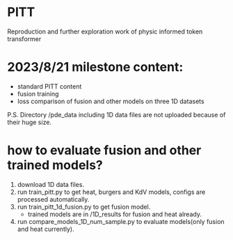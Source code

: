 # PITT
Reproduction and further exploration work of physic informed token transformer

# 2023/8/21 milestone content:
+ standard PITT content
+ fusion training
+ loss comparison of fusion and other models on three 1D datasets

P.S. Directory /pde_data including 1D data files are not uploaded because of their huge size.

# how to evaluate fusion and other trained models?
1. download 1D data files.
2. run train_pitt.py to get heat, burgers and KdV models, configs are processed automatically.
3. run train_pitt_1d_fusion.py to get fusion model.
   + trained models are in /1D_results for fusion and heat already.
4. run compare_models_1D_num_sample.py to evaluate models(only fusion and heat currently).
